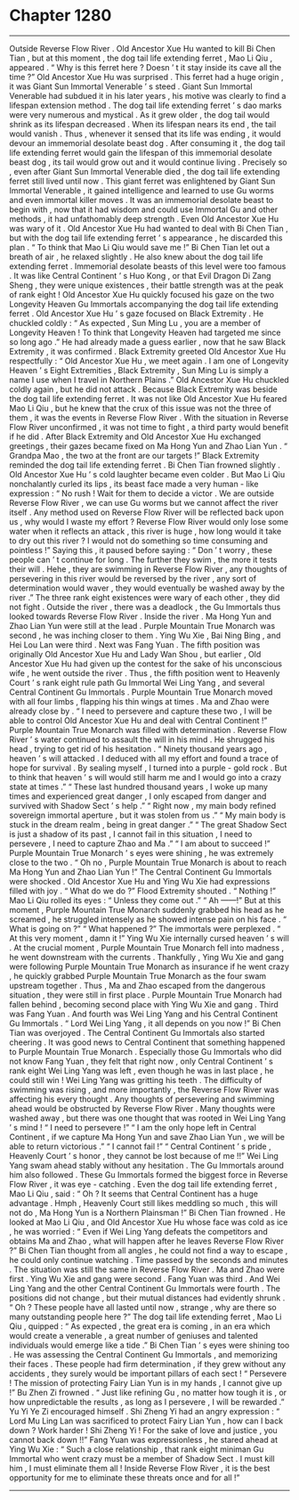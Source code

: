 
# Chapter 1280


---

Outside Reverse Flow River .
Old Ancestor Xue Hu wanted to kill Bi Chen Tian , but at this moment , the dog tail life extending ferret , Mao Li Qiu , appeared .
“ Why is this ferret here ? Doesn ’ t it stay inside its cave all the time ?” Old Ancestor Xue Hu was surprised .
This ferret had a huge origin , it was Giant Sun Immortal Venerable ’ s steed . Giant Sun Immortal Venerable had subdued it in his later years , his motive was clearly to find a lifespan extension method .
The dog tail life extending ferret ’ s dao marks were very numerous and mystical .
As it grew older , the dog tail would shrink as its lifespan decreased . When its lifespan nears its end , the tail would vanish .
Thus , whenever it sensed that its life was ending , it would devour an immemorial desolate beast dog . After consuming it , the dog tail life extending ferret would gain the lifespan of this immemorial desolate beast dog , its tail would grow out and it would continue living .
Precisely so , even after Giant Sun Immortal Venerable died , the dog tail life extending ferret still lived until now .
This giant ferret was enlightened by Giant Sun Immortal Venerable , it gained intelligence and learned to use Gu worms and even immortal killer moves .
It was an immemorial desolate beast to begin with , now that it had wisdom and could use Immortal Gu and other methods , it had unfathomably deep strength .
Even Old Ancestor Xue Hu was wary of it .
Old Ancestor Xue Hu had wanted to deal with Bi Chen Tian , but with the dog tail life extending ferret ’ s appearance , he discarded this plan .
“ To think that Mao Li Qiu would save me !” Bi Chen Tian let out a breath of air , he relaxed slightly .
He also knew about the dog tail life extending ferret .
Immemorial desolate beasts of this level were too famous . It was like Central Continent ’ s Huo Kong , or that Evil Dragon Di Zang Sheng , they were unique existences , their battle strength was at the peak of rank eight !
Old Ancestor Xue Hu quickly focused his gaze on the two Longevity Heaven Gu Immortals accompanying the dog tail life extending ferret .
Old Ancestor Xue Hu ’ s gaze focused on Black Extremity .
He chuckled coldly : “ As expected , Sun Ming Lu , you are a member of Longevity Heaven ! To think that Longevity Heaven had targeted me since so long ago .”
He had already made a guess earlier , now that he saw Black Extremity , it was confirmed .
Black Extremity greeted Old Ancestor Xue Hu respectfully : “ Old Ancestor Xue Hu , we meet again . I am one of Longevity Heaven ’ s Eight Extremities , Black Extremity , Sun Ming Lu is simply a name I use when I travel in Northern Plains .”
Old Ancestor Xue Hu chuckled coldly again , but he did not attack .
Because Black Extremity was beside the dog tail life extending ferret .
It was not like Old Ancestor Xue Hu feared Mao Li Qiu , but he knew that the crux of this issue was not the three of them , it was the events in Reverse Flow River .
With the situation in Reverse Flow River unconfirmed , it was not time to fight , a third party would benefit if he did .
After Black Extremity and Old Ancestor Xue Hu exchanged greetings , their gazes became fixed on Ma Hong Yun and Zhao Lian Yun .
“ Grandpa Mao , the two at the front are our targets !” Black Extremity reminded the dog tail life extending ferret .
Bi Chen Tian frowned slightly .
Old Ancestor Xue Hu ’ s cold laughter became even colder .
But Mao Li Qiu nonchalantly curled its lips , its beast face made a very human - like expression : “ No rush ! Wait for them to decide a victor . We are outside Reverse Flow River , we can use Gu worms but we cannot affect the river itself . Any method used on Reverse Flow River will be reflected back upon us , why would I waste my effort ? Reverse Flow River would only lose some water when it reflects an attack , this river is huge , how long would it take to dry out this river ? I would not do something so time consuming and pointless !”
Saying this , it paused before saying : “ Don ’ t worry , these people can ’ t continue for long . The further they swim , the more it tests their will . Hehe , they are swimming in Reverse Flow River , any thoughts of persevering in this river would be reversed by the river , any sort of determination would waver , they would eventually be washed away by the river .”
The three rank eight existences were wary of each other , they did not fight .
Outside the river , there was a deadlock , the Gu Immortals thus looked towards Reverse Flow River .
Inside the river .
Ma Hong Yun and Zhao Lian Yun were still at the lead .
Purple Mountain True Monarch was second , he was inching closer to them .
Ying Wu Xie , Bai Ning Bing , and Hei Lou Lan were third .
Next was Fang Yuan .
The fifth position was originally Old Ancestor Xue Hu and Lady Wan Shou , but earlier , Old Ancestor Xue Hu had given up the contest for the sake of his unconscious wife , he went outside the river .
Thus , the fifth position went to Heavenly Court ’ s rank eight rule path Gu Immortal Wei Ling Yang , and several Central Continent Gu Immortals .
Purple Mountain True Monarch moved with all four limbs , flapping his thin wings at times .
Ma and Zhao were already close by .
“ I need to persevere and capture these two , I will be able to control Old Ancestor Xue Hu and deal with Central Continent !”
Purple Mountain True Monarch was filled with determination .
Reverse Flow River ’ s water continued to assault the will in his mind .
He shrugged his head , trying to get rid of his hesitation .
“ Ninety thousand years ago , heaven ’ s will attacked . I deduced with all my effort and found a trace of hope for survival . By sealing myself , I turned into a purple - gold rock . But to think that heaven ’ s will would still harm me and I would go into a crazy state at times .”
“ These last hundred thousand years , I woke up many times and experienced great danger , I only escaped from danger and survived with Shadow Sect ’ s help .”
“ Right now , my main body refined sovereign immortal aperture , but it was stolen from us .”
“ My main body is stuck in the dream realm , being in great danger .”
“ The great Shadow Sect is just a shadow of its past , I cannot fail in this situation , I need to persevere , I need to capture Zhao and Ma .”
“ I am about to succeed !”
Purple Mountain True Monarch ’ s eyes were shining , he was extremely close to the two .
“ Oh no , Purple Mountain True Monarch is about to reach Ma Hong Yun and Zhao Lian Yun !” The Central Continent Gu Immortals were shocked .
Old Ancestor Xue Hu and Ying Wu Xie had expressions filled with joy .
“ What do we do ?” Flood Extremity shouted .
“ Nothing !” Mao Li Qiu rolled its eyes : “ Unless they come out .”
“ Ah ——!” But at this moment , Purple Mountain True Monarch suddenly grabbed his head as he screamed , he struggled intensely as he showed intense pain on his face .
“ What is going on ?”
“ What happened ?”
The immortals were perplexed .
“ At this very moment , damn it !” Ying Wu Xie internally cursed heaven ’ s will .
At the crucial moment , Purple Mountain True Monarch fell into madness , he went downstream with the currents .
Thankfully , Ying Wu Xie and gang were following Purple Mountain True Monarch as insurance if he went crazy , he quickly grabbed Purple Mountain True Monarch as the four swam upstream together .
Thus , Ma and Zhao escaped from the dangerous situation , they were still in first place .
Purple Mountain True Monarch had fallen behind , becoming second place with Ying Wu Xie and gang .
Third was Fang Yuan .
And fourth was Wei Ling Yang and his Central Continent Gu Immortals .
“ Lord Wei Ling Yang , it all depends on you now !” Bi Chen Tian was overjoyed .
The Central Continent Gu Immortals also started cheering .
It was good news to Central Continent that something happened to Purple Mountain True Monarch .
Especially those Gu Immortals who did not know Fang Yuan , they felt that right now , only Central Continent ’ s rank eight Wei Ling Yang was left , even though he was in last place , he could still win !
Wei Ling Yang was gritting his teeth .
The difficulty of swimming was rising , and more importantly , the Reverse Flow River was affecting his every thought .
Any thoughts of persevering and swimming ahead would be obstructed by Reverse Flow River .
Many thoughts were washed away , but there was one thought that was rooted in Wei Ling Yang ’ s mind !
“ I need to persevere !”
“ I am the only hope left in Central Continent , if we capture Ma Hong Yun and save Zhao Lian Yun , we will be able to return victorious .”
“ I cannot fail !”
“ Central Continent ’ s pride , Heavenly Court ’ s honor , they cannot be lost because of me !!”
Wei Ling Yang swam ahead stably without any hesitation .
The Gu Immortals around him also followed .
These Gu Immortals formed the biggest force in Reverse Flow River , it was eye - catching .
Even the dog tail life extending ferret , Mao Li Qiu , said : “ Oh ? It seems that Central Continent has a huge advantage . Hmph , Heavenly Court still likes meddling so much , this will not do , Ma Hong Yun is a Northern Plainsman !”
Bi Chen Tian frowned .
He looked at Mao Li Qiu , and Old Ancestor Xue Hu whose face was cold as ice , he was worried : “ Even if Wei Ling Yang defeats the competitors and obtains Ma and Zhao , what will happen after he leaves Reverse Flow River ?”
Bi Chen Tian thought from all angles , he could not find a way to escape , he could only continue watching .
Time passed by the seconds and minutes .
The situation was still the same in Reverse Flow River .
Ma and Zhao were first .
Ying Wu Xie and gang were second .
Fang Yuan was third .
And Wei Ling Yang and the other Central Continent Gu Immortals were fourth .
The positions did not change , but their mutual distances had evidently shrunk .
“ Oh ? These people have all lasted until now , strange , why are there so many outstanding people here ?” The dog tail life extending ferret , Mao Li Qiu , quipped : “ As expected , the great era is coming , in an era which would create a venerable , a great number of geniuses and talented individuals would emerge like a tide .”
Bi Chen Tian ’ s eyes were shining too .
He was assessing the Central Continent Gu Immortals , and memorizing their faces .
These people had firm determination , if they grew without any accidents , they surely would be important pillars of each sect !
“ Persevere ! The mission of protecting Fairy Lian Yun is in my hands , I cannot give up !” Bu Zhen Zi frowned .
“ Just like refining Gu , no matter how tough it is , or how unpredictable the results , as long as I persevere , I will be rewarded .” Yu Yi Ye Zi encouraged himself .
Shi Zheng Yi had an angry expression : “ Lord Mu Ling Lan was sacrificed to protect Fairy Lian Yun , how can I back down ? Work harder ! Shi Zheng Yi ! For the sake of love and justice , you cannot back down !!”
Fang Yuan was expressionless , he stared ahead at Ying Wu Xie : “ Such a close relationship , that rank eight miniman Gu Immortal who went crazy must be a member of Shadow Sect . I must kill him , I must eliminate them all ! Inside Reverse Flow River , it is the best opportunity for me to eliminate these threats once and for all !”

---

